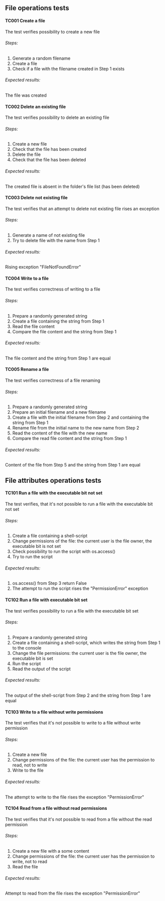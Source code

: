 ## File operations tests


#### TC001 Create a file

The test verifies possibility to create a new file

###### Steps:
1. Generate a random filename
2. Create a file
3. Check if a file with the filename created in Step 1 exists

###### Expected results:
The file was created


#### TC002 Delete an existing file

The test verifies possibility to delete an existing file

###### Steps:
1. Create a new file
2. Check that the file has been created
3. Delete the file
4. Check that the file has been deleted

###### Expected results:
The created file is absent in the folder's file list (has been deleted)


#### TC003 Delete not existing file

The test verifies that an attempt to delete not existing file rises an exception

###### Steps:
1. Generate a name of not existing file
2. Try to delete file with the name from Step 1

###### Expected results:
Rising exception "FileNotFoundError"


#### TC004 Write to a file

The test verifies correctness of writing to a file

###### Steps:
1. Prepare a randomly generated string
2. Create a file containing the string from Step 1
3. Read the file content
4. Compare the file content and the string from Step 1

###### Expected results:
The file content and the string from Step 1 are equal

#### TC005 Rename a file

The test verifies correctness of a file renaming

###### Steps:
1. Prepare a randomly generated string
2. Prepare an initial filename and a new filename
3. Create a file with the initial filename from Step 2 and containing the string from Step 1
4. Rename file from the initial name to the new name from Step 2
5. Read the content of the file with the new name
6. Compare the read file content and the string from Step 1

###### Expected results:
Content of the file from Step 5 and the string from Step 1 are equal


## File attributes operations tests

#### TC101 Run a file with the executable bit not set

The test verifies, that it's not possible to run a file with the executable bit not set

###### Steps:
1. Create a file containing a shell-script
2. Change permissions of the file: the current user is the file owner, the executable bit is not set
3. Check possibility to run the script with os.access()
4. Try to run the script

###### Expected results:
1. os.access() from Step 3 return False
2. The attempt to run the script rises the "PermissionError" exception


#### TC102 Run a file with executable bit set

The test verifies possibility to run a file with the executable bit set

###### Steps:
1. Prepare a randomly generated string
2. Create a file containing a shell-script, which writes the string from Step 1 to the console
3. Change the file permissions: the current user is the file owner, the executable bit is set
4. Run the script
5. Read the output of the script

###### Expected results:
The output of the shell-script from Step 2 and the string from Step 1 are equal


#### TC103 Write to a file without write permissions

The test verifies that it's not possible to write to a file without write permission

###### Steps:
1. Create a new file
2. Change permissions of the file: the current user has the permission to read, not to write
3. Write to the file

###### Expected results:
The attempt to write to the file rises the exception "PermissionError"


#### TC104 Read from a file without read permissions

The test verifies that it's not possible to read from a file without the read permission

###### Steps:
1. Create a new file with a some content
2. Change permissions of the file: the current user has the permission to write, not to read
3. Read the file

###### Expected results:
Attempt to read from the file rises the exception "PermissionError"